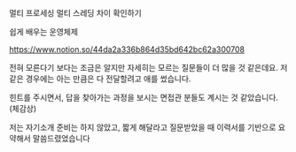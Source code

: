 멀티 프로세싱 멀티 스레딩 차이 확인하기

쉽게 배우는 운영체제

https://www.notion.so/44da2a336b864d35bd642bc62a300708

전혀 모른다기 보다는 조금은 알지만 자세히는 모르는 질문들이 더 많을 것 같은데요. 저 같은 경우에는 아는 만큼은 다 전달할려고 애를 썼습니다.

힌트를 주시면서, 답을 찾아가는 과정을 보시는 면접관 분들도 계시는 것 같았습니다. (체감상)

저는 자기소개 준비는 하지 않았고, 짧게 해달라고 질문받았을 때 이력서를 기반으로 요약해서 말씀드렸었습니다
